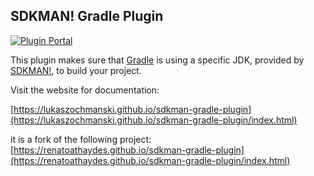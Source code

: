 ## SDKMAN! Gradle Plugin

[![Plugin Portal](https://img.shields.io/maven-metadata/v?label=Plugin&metadataUrl=https://plugins.gradle.org/m2/gradle/plugin/de/ochmanski/gradle/sdkman-gradle-plugin/maven-metadata.xml)](https://plugins.gradle.org/plugin/de.ochmanski.sdkman)

This plugin makes sure that [Gradle](https://gradle.org) is using a specific JDK, provided by [SDKMAN!](https://sdkman.io),
to build your project.

Visit the website for documentation:

[https://lukaszochmanski.github.io/sdkman-gradle-plugin](https://lukaszochmanski.github.io/sdkman-gradle-plugin/index.html)

it is a fork of the following project:
[https://renatoathaydes.github.io/sdkman-gradle-plugin](https://renatoathaydes.github.io/sdkman-gradle-plugin/index.html)
